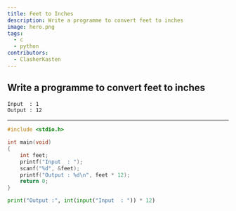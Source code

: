 ```yaml
---
title: Feet to Inches
description: Write a programme to convert feet to inches
image: hero.png
tags:
  - c
  - python
contributors:
  - ClasherKasten
---
```


## Write a programme to convert feet to inches

```txt
Input  : 1
Output : 12
```

---

<CodeBlock>

```c
#include <stdio.h>

int main(void)
{
    int feet;
    printf("Input  : ");
    scanf("%d", &feet);
    printf("Output : %d\n", feet * 12);
    return 0;
}
```

```py
print("Output :", int(input("Input  : ")) * 12)
```

</CodeBlock>
